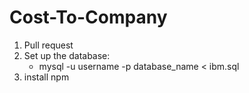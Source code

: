 # Cost-To-Company
1. Pull request
2. Set up the database:
	- mysql -u username -p database_name < ibm.sql
3. install npm

